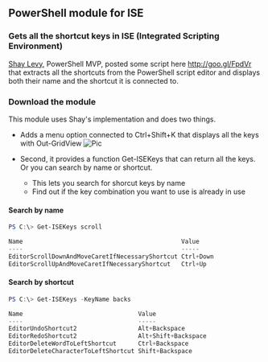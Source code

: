 ## PowerShell module for ISE
### Gets all the shortcut keys in ISE (Integrated Scripting Environment)

[Shay Levy](http://blogs.microsoft.co.il/blogs/scriptfanatic/), PowerShell MVP, posted some script here http://goo.gl/FpdVr that extracts all the shortcuts from the PowerShell script editor and displays both their name and the shortcut it is connected to.

### Download the module
This module uses Shay's implementation and does two things.

* Adds a menu option connected to Ctrl+Shift+K that displays all the keys with Out-GridView
![Pic](https://raw.github.com/dfinke/PowerShellISE/master/images/ShortcutKeys.png)

* Second, it provides a function Get-ISEKeys that can return all the keys. Or you can search by name or shortcut. 
  * This lets you search for shorcut keys by name
  * Find out if the key combination you want to use is already in use

#### Search by name

```powershell
PS C:\> Get-ISEKeys scroll 

Name                                            Value    
----                                            -----    
EditorScrollDownAndMoveCaretIfNecessaryShortcut Ctrl+Down
EditorScrollUpAndMoveCaretIfNecessaryShortcut   Ctrl+Up  
```

#### Search by shortcut
```powershell
PS C:\> Get-ISEKeys -KeyName backs

Name                                Value              
----                                -----              
EditorUndoShortcut2                 Alt+Backspace      
EditorRedoShortcut2                 Alt+Shift+Backspace
EditorDeleteWordToLeftShortcut      Ctrl+Backspace     
EditorDeleteCharacterToLeftShortcut Shift+Backspace    
```
